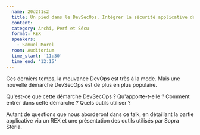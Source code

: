 ```yaml
---
  name: 20d2t1s2
  title: Un pied dans le DevSecOps. Intégrer la sécurité applicative dans le pipeline de build
  content:
  category: Archi, Perf et Sécu
  format: REX
  speakers: 
    - Samuel Morel
  room: Auditorium
  time_start: '11:30'
  time_end: '12:15'
---
```

Ces derniers temps, la mouvance DevOps est très à la mode. Mais une nouvelle démarche DevSecOps est de plus en plus populaire.

Qu'est-ce que cette démarche DevSecOps ?
Qu'apporte-t-elle ?
Comment entrer dans cette démarche ?
Quels outils utiliser ?

Autant de questions que nous aborderont dans ce talk, en détaillant la partie applicative via un REX et une présentation des outils utilisés par Sopra Steria.
